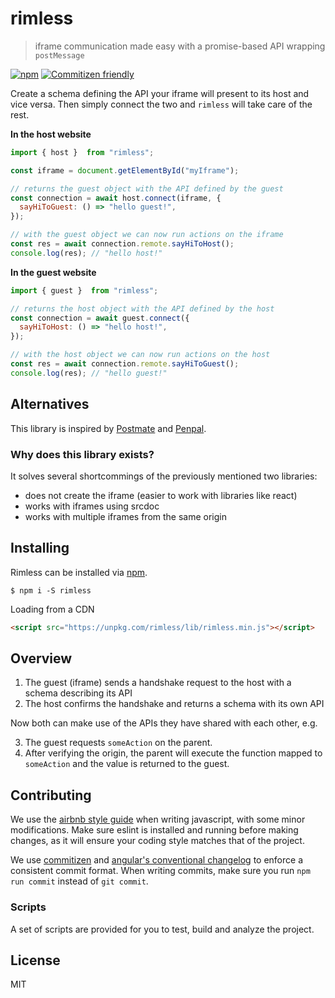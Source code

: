[npm-url]: https://www.npmjs.com/package/rimless
[npm-image]: https://badge.fury.io/js/rimless.svg
[commitizen-url]: http://commitizen.github.io/cz-cli/
[commitizen-image]: https://img.shields.io/badge/commitizen-friendly-brightgreen.svg

# rimless

> iframe communication made easy with a promise-based API wrapping `postMessage`

[![npm][npm-image]][npm-url]
[![Commitizen friendly][commitizen-image]][commitizen-url]

Create a schema defining the API your iframe will present to its host and vice versa. Then simply connect the two and `rimless` will take care of the rest.

**In the host website**

```js
import { host }  from "rimless";

const iframe = document.getElementById("myIframe");

// returns the guest object with the API defined by the guest
const connection = await host.connect(iframe, {
  sayHiToGuest: () => "hello guest!",
});

// with the guest object we can now run actions on the iframe
const res = await connection.remote.sayHiToHost();
console.log(res); // "hello host!"
```
**In the guest website**

```js
import { guest }  from "rimless";

// returns the host object with the API defined by the host
const connection = await guest.connect({
  sayHiToHost: () => "hello host!",
});

// with the host object we can now run actions on the host
const res = await connection.remote.sayHiToGuest();
console.log(res); // "hello guest!"
```

## Alternatives

This library is inspired by [Postmate](https://www.npmjs.com/package/postmate) and [Penpal](https://www.npmjs.com/package/penpal).

### Why does this library exists?

It solves several shortcommings of the previously mentioned two libraries:

- does not create the iframe (easier to work with libraries like react)
- works with iframes using srcdoc
- works with multiple iframes from the same origin

## Installing

Rimless can be installed via [npm](https://www.npmjs.com/package/rimless).

```
$ npm i -S rimless
```

Loading from a CDN

```html
<script src="https://unpkg.com/rimless/lib/rimless.min.js"></script>
```

## Overview

1. The guest (iframe) sends a handshake request to the host with a schema describing its API
2. The host confirms the handshake and returns a schema with its own API

Now both can make use of the APIs they have shared with each other, e.g.

3. The guest requests `someAction` on the parent.
4. After verifying the origin, the parent will execute the function mapped to `someAction` and the value is returned to the guest.

## Contributing

We use the [airbnb style guide](https://github.com/airbnb/javascript) when writing javascript, with
some minor modifications. Make sure eslint is installed and running before making changes, as it
will ensure your coding style matches that of the project.

We use [commitizen](https://github.com/commitizen/cz-cli) and
[angular's conventional changelog](https://github.com/angular/angular.js/blob/master/DEVELOPERS.md#commits)
to enforce a consistent commit format. When writing commits, make sure you run `npm run commit`
instead of `git commit`.

### Scripts

A set of scripts are provided for you to test, build and analyze the project.

## License

MIT